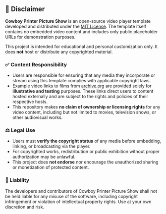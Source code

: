 ## 📜 Disclaimer

**Cowboy Printer Picture Show** is an open-source video player template developed and distributed under the [MIT License](https://opensource.org/licenses/MIT). The template itself contains no embedded video content and includes only public placeholder URLs for demonstration purposes.

This project is intended for educational and personal customization only. It does **not** host or distribute any copyrighted material.

### ✅ Content Responsibility
- Users are responsible for ensuring that any media they incorporate or stream using this template complies with applicable copyright laws.
- Example video links to films from [archive.org](https://archive.org/) are provided solely for **illustrative and testing** purposes. These links direct users to content hosted externally and are subject to the rights and policies of their respective hosts.
- This repository makes **no claim of ownership or licensing rights** for any video content, including but not limited to movies, television shows, or other audiovisual works.

### ⚖️ Legal Use
- Users must **verify the copyright status** of any media before embedding, linking, or broadcasting via the player.
- For copyrighted works, redistribution or public exhibition without proper authorization may be unlawful.
- This project does **not endorse** nor encourage the unauthorized sharing or monetization of protected content.

### 🚫 Liability
The developers and contributors of Cowboy Printer Picture Show shall not be held liable for any misuse of the software, including copyright infringement or violation of intellectual property rights. Use at your own discretion and risk.
